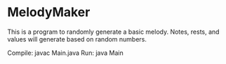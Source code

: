 # MelodyMaker
This is a program to randomly generate a basic melody. Notes, rests, and values will generate based on random numbers.

Compile: javac Main.java
Run: java Main
